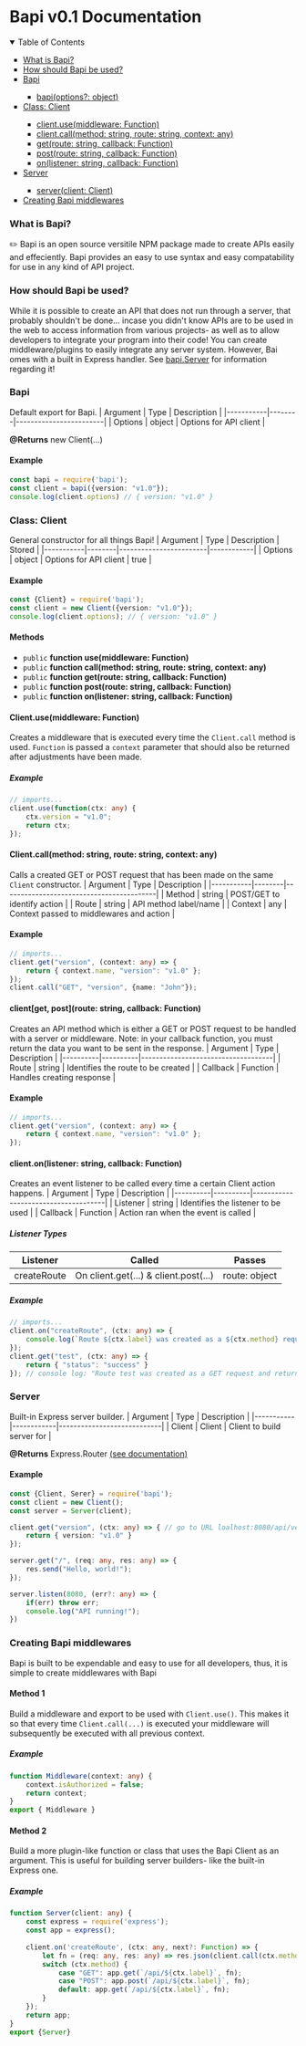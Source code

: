 # Bapi v0.1 Documentation

<details open>
<summary>Table of Contents</summary>
<ul style="list-style-type:square">
    <li><a href="#what-is-bapi">What is Bapi?</a></li>
    <li><a href="#how-should-bapi-be-used">How should Bapi be used?</a></li>
	<li><a href="#bapi">Bapi</a></li>
	<ul style="list-style-type:square">
  		<li><a href="#bapi">bapi(options?: object)</a></li>
  </ul>
  <li><a href="#class-client">Class: Client</a></li>
  <ul style="list-style-type:square">
  	<li><a href="#clientusemiddleware-function">client.use(middleware: Function)</a></li>
	<li><a href="#clientcallmethod-string-route-string-context-any">client.call(method: string, route: string, context: any)</a></li>
	<li><a href="#clientget-postroute-string-callback-function">get(route: string, callback: Function)</a></li>
	<li><a href="#clientget-postroute-string-callback-function">post(route: string, callback: Function)</a></li>
	<li><a href="#clientonlistener-string-callback-function">on(listener: string, callback: Function)</a></li>
  </ul>
  <li><a href="#server">Server</a></li>
   <ul style="list-style-type:square">
  	<li><a href="#server">server(client: Client)</a></li>
  </ul>
  <li><a href="#creating-bapi-middlewares">Creating Bapi middlewares</a></li>
</ul>
</details>

### What is Bapi?
✏️  Bapi is an open source versitile NPM package made to create APIs easily and effeciently. Bapi provides an easy to use syntax and easy compatability for use in any kind of API project.

### How should Bapi be used?
While it is possible to create an API that does not run through a server, that probably shouldn't be done... incase you didn't know APIs are to be used in the web to access information from various projects- as well as to allow developers to integrate your program into their code! You can create middleware/plugins to easily integrate any server system. However, Bai omes with a built in Express handler. See [bapi.Server](#) for information regarding it!

### Bapi
Default export for Bapi.
| Argument | Type   | Description            |
|-----------|--------|------------------------|
| Options   | object | Options for API client |


**@Returns** new Client(...)
#### Example
```ts
const bapi = require('bapi');
const client = bapi({version: "v1.0"});
console.log(client.options) // { version: "v1.0" }
```

### Class: Client
General constructor for all things Bapi!
| Argument | Type   | Description            | Stored |
|-----------|--------|------------------------|------------|
| Options   | object | Options for API client | true     |

#### Example
```ts
const {Client} = require('bapi');
const client = new Client({version: "v1.0"});
console.log(client.options); // { version: "v1.0" }
```

#### Methods
- `public` **function use(middleware: Function)**
- `public` **function call(method: string, route: string, context: any)**
- `public` **function get(route: string, callback: Function)**
- `public` **function post(route: string, callback: Function)**
- `public` **function on(listener: string, callback: Function)**

#### Client.use(middleware: Function)
Creates a middleware that is executed every time the `Client.call` method is used. `Function` is passed a `context` parameter that should also be returned after adjustments have been made.

##### Example
```ts
// imports...
client.use(function(ctx: any) {
	ctx.version = "v1.0";
	return ctx;
});
```

#### Client.call(method: string, route: string, context: any)
Calls a created GET or POST request that has been made on the same `Client` constructor.
| Argument | Type   | Description                              |
|-----------|--------|------------------------------------------|
| Method    | string | POST/GET to identify action              |
| Route     | string | API method label/name                    |
| Context   | any    | Context passed to middlewares and action |

#### Example
```ts
// imports...
client.get("version", (context: any) => {
	return { context.name, "version": "v1.0" };
});
client.call("GET", "version", {name: "John"});
```

#### client\[get, post]\(route: string, callback: Function)
Creates an API method which is either a GET or POST request to be handled with a server or middleware. Note: in your callback function, you must return the data you want to be sent in the response.
| Argument | Type     | Description                        |
|----------|----------|------------------------------------|
| Route    | string   | Identifies the route to be created |
| Callback | Function | Handles creating response          |

#### Example
```ts
// imports...
client.get("version", (context: any) => {
	return { context.name, "version": "v1.0" };
});
```

#### client.on(listener: string, callback: Function)
Creates an event listener to be called every time a certain Client action happens.
| Argument | Type     | Description                         |
|----------|----------|-------------------------------------|
| Listener | string   | Identifies the listener to be used  |
| Callback | Function | Action ran when the event is called |

##### Listener Types
| Listener    | Called                                | Passes        |
|-------------|---------------------------------------|---------------|
| createRoute | On client.get(...) & client.post(...) | route: object |

##### Example
```ts
// imports...
client.on("createRoute", (ctx: any) => {
	console.log(`Route ${ctx.label} was created as a ${ctx.method} request and returns ${ctx.action()}`);
});
client.get("test", (ctx: any) => {
	return { "status": "success" }
}); // console log: "Route test was created as a GET request and returns {'status': 'success'}"
```
### Server
Built-in Express server builder.
| Argument  | Type       | Description                |
|-----------|------------|----------------------------|
| Client    | Client | Client to build server for |

**@Returns** Express.Router [(see documentation)](https://expressjs.com/en/guide/routing.html)

#### Example
```ts
const {Client, Serer} = require('bapi');
const client = new Client();
const server = Server(client);

client.get("version", (ctx: any) => { // go to URL loalhost:8080/api/version
	return { version: "v1.0" }
});

server.get("/", (req: any, res: any) => {
	res.send("Hello, world!");
});

server.listen(8080, (err?: any) => {
	if(err) throw err;
	console.log("API running!");
})
```

### Creating Bapi middlewares
Bapi is built to be expendable and easy to use for all developers, thus, it is simple to create middlewares with Bapi

#### Method 1
Build a middleware and export to be used with `Client.use()`. This makes it so that every time `Client.call(...)` is executed your middleware will subsequently be executed with all previous context.

##### Example
```ts
function Middleware(context: any) {
	context.isAuthorized = false;
	return context;
}
export { Middleware }
```

#### Method 2
Build a more plugin-like function or class that uses the Bapi Client as an argument. This is useful for building server builders- like the built-in Express one.

##### Example
```ts
function Server(client: any) {
    const express = require('express');
    const app = express();
	
    client.on('createRoute', (ctx: any, next?: Function) => {
        let fn = (req: any, res: any) => res.json(client.call(ctx.method, ctx.label, {req, res}));
        switch (ctx.method) {
            case "GET": app.get(`/api/${ctx.label}`, fn);
            case "POST": app.post(`/api/${ctx.label}`, fn);
            default: app.get(`/api/${ctx.label}`, fn);
        }
    });
    return app;
}
export {Server}
```